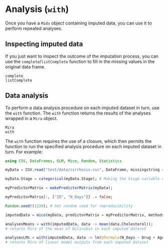 # Analysis (`with`)
Once you have a `Mids` object containing imputed data, you can use it to perform repeated analyses.

## Inspecting imputed data

If you just want to inspect the outcome of the imputation process, you can use the `complete`/`listComplete` function to fill in the missing values in the original data frame.

```@docs
complete
listComplete
```

## Data analysis

To perform a data analysis procedure on each imputed dataset in turn, use the `with` function. The `with` function returns the results of the analyses wrapped in a `Mira` object.

```@docs
Mira
with
```

The `with` function requires the use of a closure, which then permits the function to run the specified analysis procedure on each imputed dataset in turn. For example:

```julia
using CSV, DataFrames, GLM, Mice, Random, Statistics

myData = CSV.read("test/data/cirrhosis.csv", DataFrame, missingstring = "NA");

myData.Stage = categorical(myData.Stage); # Making the Stage variable categorical

myPredictorMatrix = makePredictorMatrix(myData);

myPredictorMatrix[:, ["ID", "N_Days"]] .= false;

Random.seed!(1234); # Set random seed for reproducibility

imputedData = mice(myData, predictorMatrix = myPredictorMatrix, methods = myMethods);

analysesMeans = with(imputedData, data -> mean(data.Cholesterol));
# returns Mira of the mean of Bilirubin in each imputed dataset

analysesLMs = with(imputedData, data -> lm(@formula(N_Days ~ Drug + Age + Stage + Bilirubin), data));
# returns Mira of linear model outputs from each imputed dataset
```